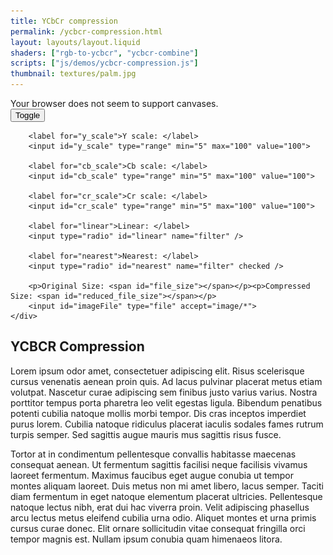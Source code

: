```yaml
---
title: YCbCr compression
permalink: /ycbcr-compression.html
layout: layouts/layout.liquid
shaders: ["rgb-to-ycbcr", "ycbcr-combine"]
scripts: ["js/demos/ycbcr-compression.js"]
thumbnail: textures/palm.jpg
---
```


<div class="container">
	<canvas id="glcanvas">Your browser does not seem to support canvases.</canvas>
	<div class="optionsPanel">
		<button id="toggle">Toggle</button>

		<label for="y_scale">Y scale: </label>
		<input id="y_scale" type="range" min="5" max="100" value="100">

		<label for="cb_scale">Cb scale: </label>
		<input id="cb_scale" type="range" min="5" max="100" value="100">
		
		<label for="cr_scale">Cr scale: </label>
		<input id="cr_scale" type="range" min="5" max="100" value="100">

		<label for="linear">Linear: </label>
		<input type="radio" id="linear" name="filter" />

		<label for="nearest">Nearest: </label>
		<input type="radio" id="nearest" name="filter" checked />

		<p>Original Size: <span id="file_size"></span></p><p>Compressed Size: <span id="reduced_file_size"></span></p>
		<input id="imageFile" type="file" accept="image/*">
	</div>
</div>
<canvas style="display: none;" id="virtualcanvas">Your browser does not seem to support canvases.</canvas>
<img style="display: none;" id="image" src="/textures/palm.jpg"/>

<article class="despription">

## YCBCR Compression

Lorem ipsum odor amet, consectetuer adipiscing elit. Risus scelerisque cursus venenatis aenean proin quis. Ad lacus pulvinar placerat metus etiam volutpat. Nascetur curae adipiscing sem finibus justo varius varius. Nostra porttitor tempus porta pharetra leo velit egestas ligula. Bibendum penatibus potenti cubilia natoque mollis morbi tempor. Dis cras inceptos imperdiet purus lorem. Cubilia natoque ridiculus placerat iaculis sodales fames rutrum turpis semper. Sed sagittis augue mauris mus sagittis risus fusce.

Tortor at in condimentum pellentesque convallis habitasse maecenas consequat aenean. Ut fermentum sagittis facilisi neque facilisis vivamus laoreet fermentum. Maximus faucibus eget augue conubia ut tempor montes aliquam laoreet. Duis metus non mi amet libero, lacus semper. Taciti diam fermentum in eget natoque elementum placerat ultricies. Pellentesque natoque lectus nibh, erat dui hac viverra proin. Velit adipiscing phasellus arcu lectus metus eleifend cubilia urna odio. Aliquet montes et urna primis cursus curae donec. Elit ornare sollicitudin vitae consequat fringilla orci tempor magnis est. Nullam ipsum conubia quam himenaeos litora.

</article>
